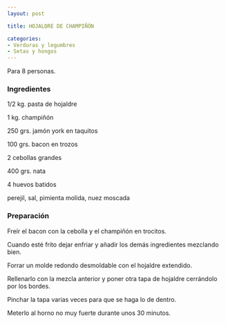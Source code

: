 ```yaml
---
layout: post

title: HOJALDRE DE CHAMPIÑÓN

categories:
- Verduras y legumbres
- Setas y hongos
---
```

Para 8 personas.

<h3>Ingredientes</h3>

1/2 kg. pasta de hojaldre

1 kg. champiñón

250 grs. jamón york en taquitos

100 grs. bacon en trozos

2 cebollas grandes

400 grs. nata

4 huevos batidos

perejil, sal, pimienta molida, nuez moscada

<h3>Preparación</h3>

Freír el bacon con la cebolla y el champiñón en trocitos.

Cuando esté frito dejar enfriar y añadir los demás ingredientes mezclando bien.

Forrar un molde redondo desmoldable con el hojaldre extendido.

Rellenarlo con la mezcla anterior y poner otra tapa de hojaldre cerrándolo por los bordes.

Pinchar la tapa varias veces para que se haga lo de dentro.

Meterlo al horno no muy fuerte durante unos 30 minutos.